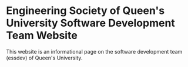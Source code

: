 # Engineering Society of Queen's University Software Development Team Website

This website is an informational page on the software development team (essdev) of Queen's University.
